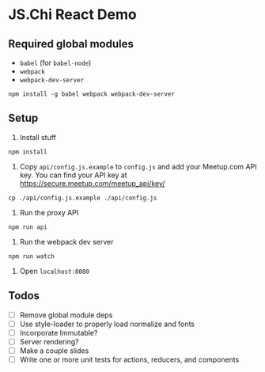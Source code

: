 # JS.Chi React Demo

## Required global modules
- `babel` (for `babel-node`)
- `webpack`
- `webpack-dev-server`

```
npm install -g babel webpack webpack-dev-server
```

## Setup
1. Install stuff

  ```
  npm install
  ```
1. Copy `api/config.js.example` to `config.js` and add your Meetup.com API key. You can find your API key at https://secure.meetup.com/meetup_api/key/

  ```
  cp ./api/config.js.example ./api/config.js
  ```
1. Run the proxy API

  ```
  npm run api
  ```
1. Run the webpack dev server

  ```
  npm run watch
  ```
1. Open `localhost:8080`

## Todos
- [ ] Remove global module deps
- [ ] Use style-loader to properly load normalize and fonts
- [ ] Incorporate Immutable?
- [ ] Server rendering?
- [ ] Make a couple slides
- [ ] Write one or more unit tests for actions, reducers, and components
